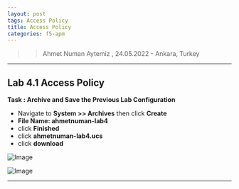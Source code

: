 ```yaml
---
layout: post
tags: Access Policy 
title: Access Policy 
categories: f5-apm
---
```


>> Ahmet Numan Aytemiz , 24.05.2022 - Ankara, Turkey

---

## Lab 4.1 Access Policy

**Task : Archive and Save the Previous Lab Configuration**

- Navigate to **System >> Archives** then click **Create**
- **File Name: ahmetnuman-lab4**
- click **Finished**
- click **ahmetnuman-lab4.ucs**
- click **download**

![Image](/img/archive.png)

![Image](/img/download-archive.png)

---